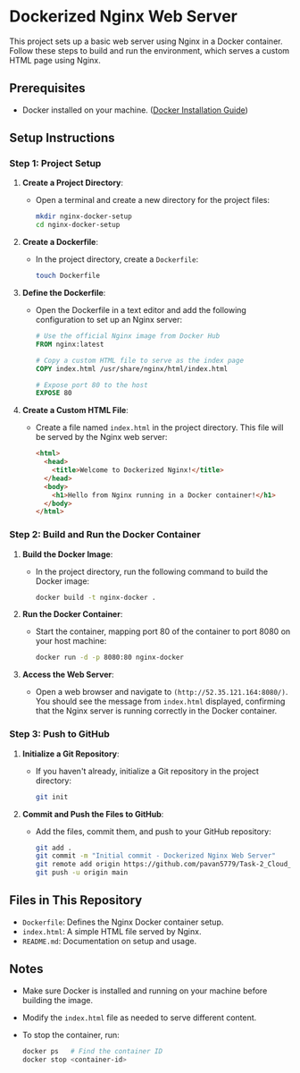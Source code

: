 # Dockerized Nginx Web Server

This project sets up a basic web server using Nginx in a Docker container. Follow these steps to build and run the environment, which serves a custom HTML page using Nginx.

## Prerequisites
- Docker installed on your machine. ([Docker Installation Guide](https://docs.docker.com/get-docker/))

## Setup Instructions

### Step 1: Project Setup

1. **Create a Project Directory**:
   - Open a terminal and create a new directory for the project files:

     ```bash
     mkdir nginx-docker-setup
     cd nginx-docker-setup
     ```

2. **Create a Dockerfile**:
   - In the project directory, create a `Dockerfile`:

     ```bash
     touch Dockerfile
     ```

3. **Define the Dockerfile**:
   - Open the Dockerfile in a text editor and add the following configuration to set up an Nginx server:

     ```Dockerfile
     # Use the official Nginx image from Docker Hub
     FROM nginx:latest

     # Copy a custom HTML file to serve as the index page
     COPY index.html /usr/share/nginx/html/index.html

     # Expose port 80 to the host
     EXPOSE 80
     ```

4. **Create a Custom HTML File**:
   - Create a file named `index.html` in the project directory. This file will be served by the Nginx web server:
    
     ```html
     <html>
       <head>
         <title>Welcome to Dockerized Nginx!</title>
       </head>
       <body>
         <h1>Hello from Nginx running in a Docker container!</h1>
       </body>
     </html>
     ```

### Step 2: Build and Run the Docker Container

1. **Build the Docker Image**:
   - In the project directory, run the following command to build the Docker image:
     
     ```bash
     docker build -t nginx-docker .
     ```

2. **Run the Docker Container**:
   - Start the container, mapping port 80 of the container to port 8080 on your host machine:

     ```bash
     docker run -d -p 8080:80 nginx-docker
     ```

3. **Access the Web Server**:
   - Open a web browser and navigate to `(http://52.35.121.164:8080/)`. You should see the message from `index.html` displayed, confirming that the Nginx server is running correctly in the Docker container.

### Step 3: Push to GitHub

1. **Initialize a Git Repository**:
   - If you haven't already, initialize a Git repository in the project directory:

     ```bash
     git init
     ```

2. **Commit and Push the Files to GitHub**:
   - Add the files, commit them, and push to your GitHub repository:

     ```bash
     git add .
     git commit -m "Initial commit - Dockerized Nginx Web Server"
     git remote add origin https://github.com/pavan5779/Task-2_Cloud_Ambassidor.git
     git push -u origin main
     ```

## Files in This Repository

- `Dockerfile`: Defines the Nginx Docker container setup.
- `index.html`: A simple HTML file served by Nginx.
- `README.md`: Documentation on setup and usage.

## Notes

- Make sure Docker is installed and running on your machine before building the image.
- Modify the `index.html` file as needed to serve different content.
- To stop the container, run:

  ```bash
  docker ps   # Find the container ID
  docker stop <container-id>
